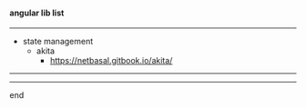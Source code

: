 #### angular lib list

---

- state management
  - akita
    - https://netbasal.gitbook.io/akita/
   


---

---

end
